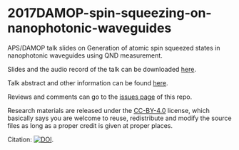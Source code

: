 # 2017DAMOP-spin-squeezing-on-nanophotonic-waveguides
APS/DAMOP talk slides on Generation of atomic spin squeezed states in nanophotonic waveguides using QND measurement.

Slides and the audio record of the talk can be downloaded [here](https://github.com/i2000s/2017DAMOP-spin-squeezing-on-nanophotonic-waveguides/releases).

Talk abstract and other information can be found [here](https://purl.org/qxd/en/2017/06/04/damop-2017-talk.html).

Reviews and comments can go to the [issues page](https://github.com/i2000s/2017DAMOP-spin-squeezing-on-nanophotonic-waveguides/issues) of this repo. 

Research materials are released under the [CC-BY-4.0](https://creativecommons.org/licenses/by/4.0/) license, which basically says you are welcome to reuse, redistribute and modify the source files as long as a proper credit is given at proper places.

Citation: [![DOI](https://zenodo.org/badge/93832855.svg)](https://zenodo.org/badge/latestdoi/93832855).
